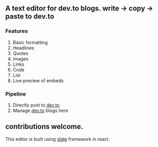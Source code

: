 ## A text editor for dev.to blogs. write -> copy -> paste to dev.to

### Features
1. Basic formatting
2. Headlines
3. Quotes
4. Images
5. Links
6. Code
7. List
8. Live preview of embeds

### Pipeline
1. Directly post to [dev.to](http://dev.to)
2. Manage [dev.to](http://dev.to) blogs here

contributions welcome.
---

This editor is built using [slate](https://docs.slatejs.org) framework in react.
